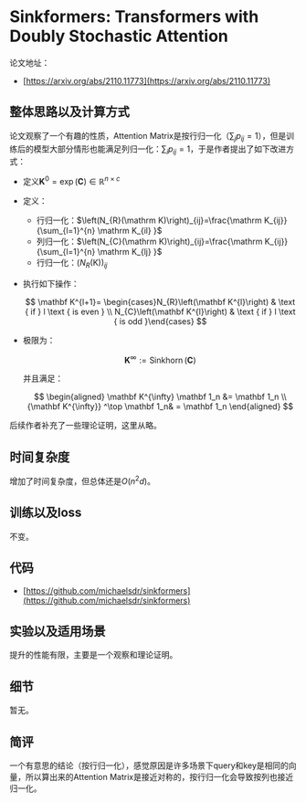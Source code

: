 # Sinkformers: Transformers with Doubly Stochastic Attention

论文地址：

- [https://arxiv.org/abs/2110.11773](https://arxiv.org/abs/2110.11773)



## 整体思路以及计算方式

论文观察了一个有趣的性质，Attention Matrix是按行归一化（$\sum_{j}p_{ij}=1$），但是训练后的模型大部分情形也能满足列归一化：$\sum_{i}p_{ij}=1$，于是作者提出了如下改进方式：

- 定义$\mathbf K^0=\exp(\mathbf C)\in \mathbb R^{n\times c}$

- 定义：

  -  行归一化：$\left(N_{R}(\mathrm K)\right)_{ij}=\frac{\mathrm K_{ij}}{\sum_{l=1}^{n} \mathrm K_{il} }$
  -  列归一化：$\left(N_{C}(\mathrm K)\right)_{ij}=\frac{\mathrm K_{ij}}{\sum_{l=1}^{n} \mathrm K_{lj} }$
  -  行归一化：$\left(N_{R}(\mathrm K)\right)_{ij}$

- 执行如下操作：
  
  $$
  \mathbf K^{l+1}= \begin{cases}N_{R}\left(\mathbf K^{l}\right) & \text { if } l \text { is even } \\ N_{C}\left(\mathbf K^{l}\right) & \text { if } l \text { is odd }\end{cases}
  $$

- 极限为：
  
  $$
  \mathbf K^{\infty}:=\operatorname{Sinkhorn}(\mathbf C)
$$
  
  并且满足：
  
  $$
  \begin{aligned}
  \mathbf K^{\infty} \mathbf 1_n &= \mathbf 1_n \\
  {\mathbf K^{\infty}} ^\top  \mathbf 1_n& = \mathbf 1_n 
  \end{aligned}
  $$

后续作者补充了一些理论证明，这里从略。



## 时间复杂度

增加了时间复杂度，但总体还是$O(n^2d)$。



## 训练以及loss

不变。



## 代码

- [https://github.com/michaelsdr/sinkformers](https://github.com/michaelsdr/sinkformers)



## 实验以及适用场景

提升的性能有限，主要是一个观察和理论证明。



## 细节

暂无。



## 简评

一个有意思的结论（按行归一化），感觉原因是许多场景下query和key是相同的向量，所以算出来的Attention Matrix是接近对称的，按行归一化会导致按列也接近归一化。
